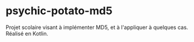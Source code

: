 # psychic-potato-md5

Projet scolaire visant à implémenter MD5, et à l'appliquer à quelques cas.  
Réalisé en Kotlin.
